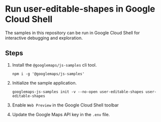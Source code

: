 # Run user-editable-shapes in Google Cloud Shell

The samples in this repository can be run in Google Cloud Shell for interactive debugging and exploration.

## Steps

1. Install the `@googlemaps/js-samples` cli tool.

    ```
    npm i -g '@googlemaps/js-samples'
    ```
1. Initialize the sample application. 
    ```
    googlemaps-js-samples init -v --no-open user-editable-shapes user-editable-shapes
    ```
1. Enable `Web Preview` in the Google Cloud Shell toolbar
1. Update the Google Maps API key in the `.env` file.
